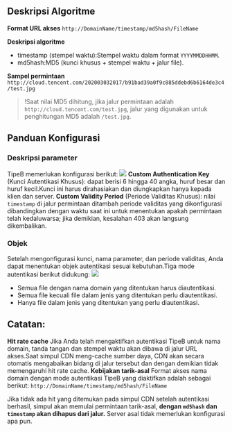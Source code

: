 ## Deskripsi Algoritme
**Format URL akses**
`http://DomainName/timestamp/md5hash/FileName`

**Deskripsi algoritme**
- timestamp (stempel waktu):Stempel waktu dalam format `YYYYMMDDHHMM`.
- md5hash:MD5 (kunci khusus + stempel waktu + jalur file).

**Sampel permintaan**
`http://cloud.tencent.com/202003032017/b91bad39a0f9c885ddebd6b6164de3c4/test.jpg`

> !Saat nilai MD5 dihitung, jika jalur permintaan adalah `http://cloud.tencent.com/test.jpg`, jalur yang digunakan untuk penghitungan MD5 adalah `/test.jpg`.

## Panduan Konfigurasi

### Deskripsi parameter
TipeB memerlukan konfigurasi berikut:
![](https://main.qcloudimg.com/raw/d0cd00305ed4911a500995628bd45cfd.png)
**Custom Authentication Key** (Kunci Autentikasi Khusus): dapat berisi 6 hingga 40 angka, huruf besar dan huruf kecil.Kunci ini harus dirahasiakan dan diungkapkan hanya kepada klien dan server.
**Custom Validity Period** (Periode Validitas Khusus): nilai `timestamp` di jalur permintaan ditambah periode validitas yang dikonfigurasi dibandingkan dengan waktu saat ini untuk menentukan apakah permintaan telah kedaluwarsa; jika demikian, kesalahan 403 akan langsung dikembalikan.

### Objek
Setelah mengonfigurasi kunci, nama parameter, dan periode validitas, Anda dapat menentukan objek autentikasi sesuai kebutuhan.Tiga mode autentikasi berikut didukung:
![](https://main.qcloudimg.com/raw/13ccf23f34aaa9963e2ca36ea48b36f0.png)
- Semua file dengan nama domain yang ditentukan harus diautentikasi.
- Semua file kecuali file dalam jenis yang ditentukan perlu diautentikasi.
- Hanya file dalam jenis yang ditentukan yang perlu diautentikasi.

## Catatan:
**Hit rate cache**
Jika Anda telah mengaktifkan autentikasi TipeB untuk nama domain, tanda tangan dan stempel waktu akan dibawa di jalur URL akses.Saat simpul CDN meng-cache sumber daya, CDN akan secara otomatis mengabaikan bidang di jalur tersebut dan dengan demikian tidak memengaruhi hit rate cache.
**Kebijakan tarik-asal**
Format akses nama domain dengan mode autentikasi TipeB yang diaktifkan adalah sebagai berikut:
`http://DomainName/timestamp/md5hash/FileName`

Jika tidak ada hit yang ditemukan pada simpul CDN setelah autentikasi berhasil, simpul akan memulai permintaan tarik-asal, **dengan `md5hash` dan `timestamp` akan dihapus dari jalur.** Server asal tidak memerlukan konfigurasi apa pun.

